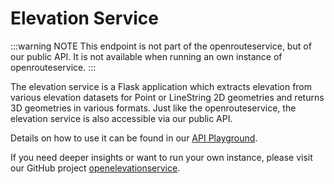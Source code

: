 # Elevation Service

:::warning NOTE
This endpoint is not part of the openrouteservice, but of our public API. It is not available when running an own instance of openrouteservice.
:::

The elevation service is a Flask application which extracts elevation from various elevation datasets for Point or LineString 2D geometries and returns 3D geometries in various formats.
Just like the openrouteservice, the elevation service is also accessible via our public API.

Details on how to use it can be found in our [API Playground](https://openrouteservice.org/dev/#/api-docs/elevation).

If you need deeper insights or want to run your own instance, please visit our GitHub project [openelevationservice](https://github.com/GIScience/openelevationservice).
